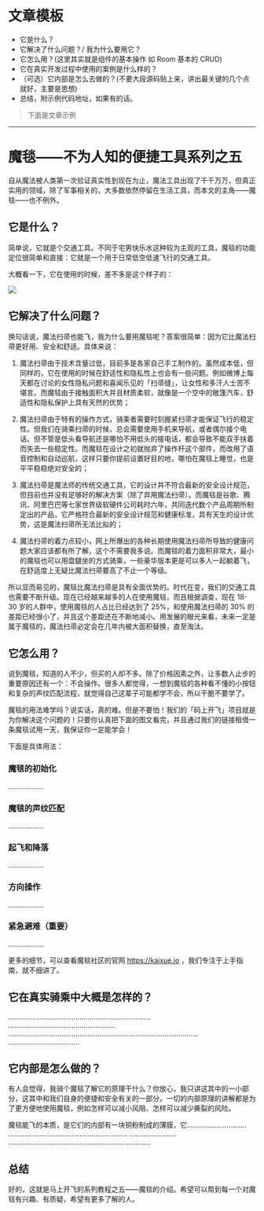 # 文章模板

- 它是什么？
- 它解决了什么问题？/ 我为什么要用它？
- 它怎么用？(这里其实就是组件的基本操作 如 Room 基本的 CRUD)
- 它在真实开发过程中使用的案例是什么样的？
- （可选）它内部是怎么去做的？(不要大段源码贴上来，讲出最关键的几个点就好，主要是思想)
- 总结，附示例代码地址，如果有的话。

> 下面是文章示例

---------

# 魔毯——不为人知的便捷工具系列之五

自从魔法被人类第一次验证真实性到现在为止，魔法工具出现了千千万万，但真正实用的领域，除了军事相关的，大多数依然停留在生活工具，而本文的主角——魔毯——也不例外。

## 它是什么？

简单说，它就是个交通工具。不同于宅男快乐水这种较为主观的工具，魔毯的功能定位很简单和直接：它就是一个用于日常低空低速飞行的交通工具。

大概看一下，它在使用的时候，差不多是这个样子的：

![](https://ws2.sinaimg.cn/large/006tNc79gy1fzfhznpm0jj30go0ci75y.jpg)

## 它解决了什么问题？

换句话说，魔法扫帚也能飞，我为什么要用魔毯呢？答案很简单：因为它比魔法扫帚更好用、安全和舒适。具体来说：

1. 魔法扫帚由于技术含量过低，目前多是各家自己手工制作的。虽然成本低，但同样的，它在使用的时候在舒适性和隐私性上也会有一些问题。例如微博上每天都在讨论的女性隐私问题和喜闻乐见的「扫帚缝」，让女性和多汗人士苦不堪言。而魔毯由于接触面积大并且材质柔软，就像是一个空中的敞篷汽车，舒适性和隐私保护上具有天然的优势；

1. 魔法扫帚由于特有的操作方式，骑乘者需要时刻握紧扫帚才能保证飞行的稳定性。但我们在骑乘扫帚的时候，总会需要使用手机来导航，或者偶尔接个电话。但不管是低头看导航还是哪怕不用低头的接电话，都会导致不能双手扶着而失去一些稳定性。而魔毯在设计之初就抛弃了操作杆这个部件，而改用了语音控制和自动巡航，这样只要你提前设置好目的地，哪怕在魔毯上睡觉，也是平平稳稳绝对安全的；

1. 魔法扫帚是魔法师的传统交通工具，它的设计并不符合最新的安全设计规范，但目前也并没有足够好的解决方案（除了弃用魔法扫帚）。而魔毯是谷歌、腾讯、阿里巴巴等七家世界级软硬件公司耗时六年，共同迭代数个产品周期所制定出的产品，它严格符合最新的安全设计规范和健康标准，具有天生的设计优势，这是魔法扫帚所无法比拟的；

1. 魔法扫帚的着力点较小，网上所爆出的各种长期使用魔法扫帚所导致的健康问题大家应该都有所了解，这个不需要我多说。而魔毯的着力面积非常大，最小的魔毯也可以用盘腿坐的方式骑乘，一些豪华版本更是可以多人一起躺着飞，在舒适度上无疑比魔法扫帚要高了不止一个等级。

所以显而易见的，魔毯比魔法扫帚是具有全面优势的。时代在变，我们的交通工具也需要不断升级。现在已经越来越多的人在使用魔毯，而且根据调查，现在 18-30 岁的人群中，使用魔毯的人占比已经达到了 25%，和使用魔法扫帚的 30% 的差距已经很小了，并且这个差距还在不断地减小。用发展的眼光来看，未来一定是属于魔毯的，魔法扫帚必定会在几年内被大面积替换，直至淘汰。

## 它怎么用？

说到魔毯，知道的人不少，但买的人却不多。除了价格因素之外，让多数人止步的重要原因还有一个：不会操作。很多人都觉得，一想到魔毯的各种看不懂的小按钮和复杂的声纹匹配流程，就觉得自己这辈子可能都学不会，所以干脆不要学了。

魔毯的用法难学吗？说实话，真的难。但是不要怕！我们的「码上开飞」项目就是为你解决这个问题的！只要你认真把下面的图文看完，并且通过我们的链接租借一条魔毯试用一天，我保证你一定能学会！

下面是具体用法：

### 魔毯的初始化

………………

### 魔毯的声纹匹配

………………

### 起飞和降落

………………

### 方向操作

………………

### 紧急避难（重要）

………………

更多的细节，可以查看魔毯社区的官网 https://kaixue.io ，我们专注于上手指南，就不细讲了。

## 它在真实骑乘中大概是怎样的？

………………………………………………………………
………………………………………………
……………………………………………………………………………………
………………………………

## 它内部是怎么做的？

有人会觉得，我骑个魔毯了解它的原理干什么？你放心，我只讲这其中的一小部分，这其中和我们自身的便捷和安全有关的一部分。一切的内部原理的讲解都是为了更方便地使用魔毯，例如怎样可以减小风阻、怎样可以减少撕裂的风险。

魔毯能飞的本质，是它们的内部有一块铜粉制成的薄膜，它…………………………
……………………………………………………
……………………
………………………………………………………………

## 总结

好的，这就是马上开飞的系列教程之五——魔毯的介绍。希望可以帮到每一个对魔毯有兴趣、有质疑，希望有更多了解的人。
